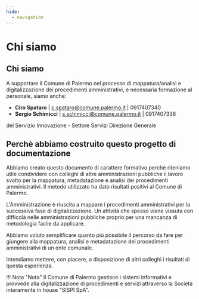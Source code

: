 ```yaml
---
hide:
  - navigation
---
```



# Chi siamo

## Chi siamo
A supportare il Comune di Palermo nel processo di mappatura/analisi e digitalizzazione dei procedimenti amministrativi, e necessaria formazione al personale, siamo anche:

- **Ciro Spataro** | [c.spataro@comune.palermo.it](mailto:c.spataro@comune.palermo.it) | 0917407340
- **Sergio Schimicci** | [s.schimicci@comune.palermo.it](mailto:s.schimicci@comune.palermo.it) | 0917407336

del Servizio Innovazione - Settore Servizi Direzione Generale

## Perchè abbiamo costruito questo progetto di documentazione
Abbiamo creato questo documento di carattere formativo perchè riteniamo utile condividere con colleghi di altre amministrazioni pubbliche il lavoro svolto per la mappatura, metadatazione e analisi dei procedimenti amministrativi. Il metodo utilizzato ha dato risultati positivi al Comune di Palermo. 

L'Amministrazione è riuscita a mappare i procedimenti amministrativi per la successiva fase di digitalizzazione. Un attività che spesso viene vissuta con difficolà nelle amministrazioni pubbliche proprio per una mancanza di metodologia facile da applicare. 

Abbiamo voluto semplificare quanto più possibile il percorso da fare per giungere alla mappatura, analisi e metadatazione dei procedimenti amministrativi di un ente comunale.

Intendiamo mettere, con piacere, a disposizione di altri colleghi i risultati di questa esperienza.

!!! Nota "Nota"
    Il Comune di Palermo gestisce i sistemi informativi e provvede alla digitalizzazione di procedimenti e servizi attraverso la Società interamente in house "SISPI SpA".
